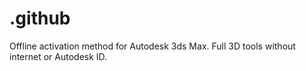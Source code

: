 # .github
Offline activation method for Autodesk 3ds Max. Full 3D tools without internet or Autodesk ID.
